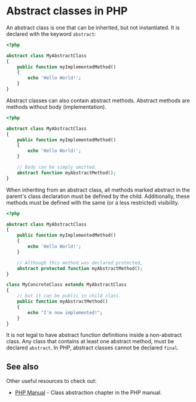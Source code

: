 # Abstract classes in PHP

An abstract class is one that can be inherited, but not instantiated. It is
declared with the keyword `abstract`:

```php
<?php

abstract class MyAbstractClass
{
    public function myImplementedMethod()
    {
        echo 'Hello World!';
    }
}
```

Abstract classes can also contain abstract methods. Abstract methods are
methods without body (implementation).

```php
<?php

abstract class MyAbstractClass
{
    public function myImplementedMethod()
    {
        echo 'Hello World!';
    }

    // Body can be simply omitted.
    abstract function myAbstractMethod();
}
```

When inheriting from an abstract class, all methods marked abstract in the
parent's class declaration must be defined by the child. Additionally, these
methods must be defined with the same (or a less restricted) visibility.

```php
<?php

abstract class MyAbstractClass
{
    public function myImplementedMethod()
    {
        echo 'Hello World!';
    }

    // Although this method was declared protected,
    abstract protected function myAbstractMethod();
}

class MyConcreteClass extends MyAbstractClass
{
    // but it can be public in child class.
    public function myAbstractMethod()
    {
        echo "I'm now implemented!";
    }
}
```

It is not legal to have abstract function definitions inside a non-abstract
class. Any class that contains at least one abstract method, must be declared
`abstract`. In PHP, abstract classes cannot be declared `final`.

## See also

Other useful resources to check out:

* [PHP Manual](http://php.net/manual/en/language.oop5.abstract.php) - Class
  abstraction chapter in the PHP manual.
